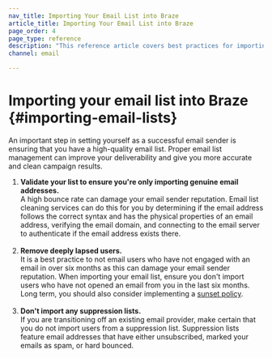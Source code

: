 ```yaml
---
nav_title: Importing Your Email List into Braze
article_title: Importing Your Email List into Braze
page_order: 4
page_type: reference
description: "This reference article covers best practices for importing your email list into Braze."
channel: email

---
```


# Importing your email list into Braze {#importing-email-lists}

An important step in setting yourself as a successful email sender is ensuring that you have a high-quality email list. Proper email list management can improve your deliverability and give you more accurate and clean campaign results.

1. **Validate your list to ensure you're only importing genuine email addresses.**<br>A high bounce rate can damage your email sender reputation. Email list cleaning services can do this for you by determining if the email address follows the correct syntax and has the physical properties of an email address, verifying the email domain, and connecting to the email server to authenticate if the email address exists there.<br><br>
2. **Remove deeply lapsed users.**<br>It is a best practice to not email users who have not engaged with an email in over six months as this can damage your email sender reputation. When importing your email list, ensure you don't import users who have not opened an email from you in the last six months. Long term, you should also consider implementing a [sunset policy][60].<br><br>
3. **Don't import any suppression lists.**<br>If you are transitioning off an existing email provider, make certain that you do not import users from a suppression list. Suppression lists feature email addresses that have either unsubscribed, marked your emails as spam, or hard bounced.

[60]: {{site.baseurl}}/user_guide/message_building_by_channel/email/best_practices/sunset_policies/

